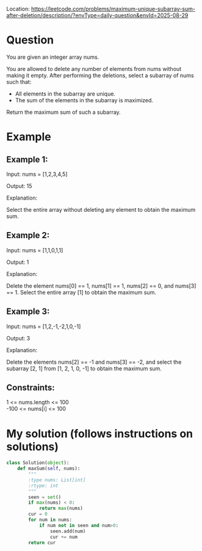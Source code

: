Location: https://leetcode.com/problems/maximum-unique-subarray-sum-after-deletion/description/?envType=daily-question&envId=2025-08-29
# Question
You are given an integer array nums.

You are allowed to delete any number of elements from nums without making it empty. After performing the deletions, select a subarray of nums such that:

- All elements in the subarray are unique.
- The sum of the elements in the subarray is maximized.

Return the maximum sum of such a subarray.

 
# Example

## Example 1:

Input: nums = [1,2,3,4,5]

Output: 15

Explanation:

Select the entire array without deleting any element to obtain the maximum sum.

## Example 2:

Input: nums = [1,1,0,1,1]

Output: 1

Explanation:

Delete the element nums[0] == 1, nums[1] == 1, nums[2] == 0, and nums[3] == 1. Select the entire array [1] to obtain the maximum sum.

## Example 3:

Input: nums = [1,2,-1,-2,1,0,-1]

Output: 3

Explanation:

Delete the elements nums[2] == -1 and nums[3] == -2, and select the subarray [2, 1] from [1, 2, 1, 0, -1] to obtain the maximum sum.
 

## Constraints:

1 <= nums.length <= 100\
-100 <= nums[i] <= 100
 

# My solution (follows instructions on solutions)
```python
class Solution(object):
    def maxSum(self, nums):
        """
        :type nums: List[int]
        :rtype: int
        """
        seen = set()
        if max(nums) < 0:
            return max(nums)
        cur = 0
        for num in nums:
            if num not in seen and num>0:
                seen.add(num)
                cur += num
        return cur
```
